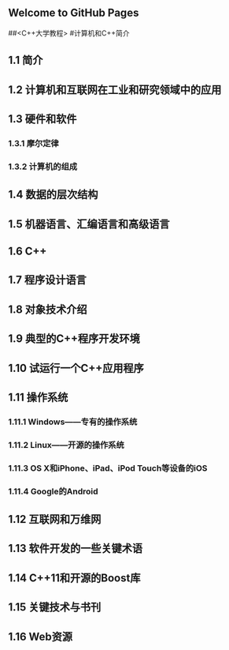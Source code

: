 ## Welcome to GitHub Pages

##<C++大学教程>
#计算机和C++简介
## 1.1 简介
## 1.2 计算机和互联网在工业和研究领域中的应用
## 1.3 硬件和软件
### 1.3.1 摩尔定律
### 1.3.2 计算机的组成
## 1.4 数据的层次结构
## 1.5 机器语言、汇编语言和高级语言
## 1.6 C++
## 1.7 程序设计语言
## 1.8 对象技术介绍
## 1.9 典型的C++程序开发环境
## 1.10 试运行一个C++应用程序
## 1.11 操作系统
### 1.11.1 Windows——专有的操作系统
### 1.11.2   Linux——开源的操作系统
### 1.11.3 OS X和iPhone、iPad、iPod Touch等设备的iOS
### 1.11.4 Google的Android
## 1.12 互联网和万维网
## 1.13 软件开发的一些关键术语
## 1.14 C++11和开源的Boost库
## 1.15 关键技术与书刊
## 1.16 Web资源

